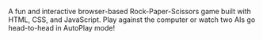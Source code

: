 A fun and interactive browser-based Rock-Paper-Scissors game built with HTML, CSS, and JavaScript. Play against the computer or watch two AIs go head-to-head in AutoPlay mode!

